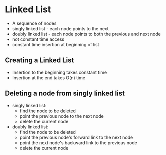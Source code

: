 # Linked List
- A sequence of nodes
- singly linked list - each node points to the next
- doubly linked list - each node points to both the previous and next node
- not constant time access 
- constant time insertion at beginning of list

## Creating a Linked List
- Insertion to the beginning takes constant time
- Insertion at the end takes O(n) time

## Deleting a node from singly linked list
- singly linked list:
    - find the node to be deleted
    - point the previous node to the next node
    - delete the current node
- doubly linked list:
    - find the node to be deleted
    - point the previous node's forward link to the next node
    - point the next node's backward link to the previous node
    - delete the current node